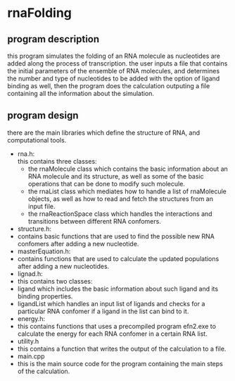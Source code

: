 # rnaFolding

## program description
this program simulates the folding of an RNA molecule as nucleotides are added along the process of transcription. 
the user inputs a file that contains the initial parameters of the ensemble of RNA molecules, and determines the 
number and type of nucleotides to be added with the option of ligand binding as well, then the program does the calculation
outputing a file containing all the information about the simulation. 

## program design
there are the main libraries which define the structure of RNA, and computational tools. <br/>
* rna.h: <br/>
this contains three classes: <br/>
  * the rnaMolecule class which contains the basic information about an RNA molecule and its structure, as well as 
  some of the basic operations that can be done to modify such molecule. <br/>
  * the rnaList class which mediates how to handle a list of rnaMolecule objects, as well as how to read and fetch 
  the structures from an input file. <br/>
  * the rnaReactionSpace class which handles the interactions and transitions between different RNA confomers. <br/>
* structure.h: <br/>
 * contains basic functions that are used to find the possible new RNA confomers after adding a new nucleotide. <br/>
* masterEquation.h: <br/>
 * contains functions that are used to calculate the updated populations after adding a new nucleotides. <br/>
* lignad.h: <br/>
 * this contains two classes: <br/>
  * ligand which includes the basic information about such ligand and its binding properties. <br/>
  * ligandList which handles an input list of ligands and checks for a particular RNA confomer 
  if a ligand in the list can bind to it. <br/>
* energy.h: <br/>
 * this contains functions that uses a precompiled program efn2.exe to calculate the energy for each 
 RNA confomer in a certain RNA list. <br/>
* utility.h <br/>
 * this contains a function that writes the output of the calculation to a file. <br/>
* main.cpp <br/>
 * this is the main source code for the program containing the main steps of the calculation. 
